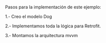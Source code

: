 Pasos para la implementación de este ejemplo:

1.- Creo el modelo Dog

2.- Implementamos toda la lógica para Retrofit.

3.- Montamos la arquitectura mvvm